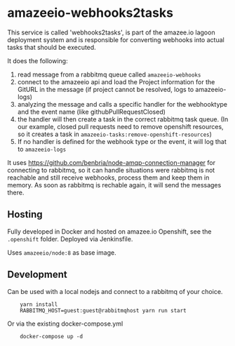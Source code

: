 # amazeeio-webhooks2tasks

This service is called 'webhooks2tasks', is part of the amazee.io lagoon deployment system and is responsible for converting webhooks into actual tasks that should be executed.

It does the following:
1. read message from a rabbitmq queue called `amazeeio-webhooks`
2. connect to the amazeeio api and load the Project information for the GitURL in the message (if project cannot be resolved, logs to amazeeio-logs)
3. analyzing the message and calls a specific handler for the webhooktype and the event name (like githubPullRequestClosed)
4. the handler will then create a task in the correct rabbitmq task queue. (In our example, closed pull requests need to remove openshift resources, so it creates a task in `amazeeio-tasks:remove-openshift-resources`)
5. If no handler is defined for the webhook type or the event, it will log that to `amazeeio-logs`

It uses https://github.com/benbria/node-amqp-connection-manager for connecting to rabbitmq, so it can handle situations were rabbitmq is not reachable and still receive webhooks, process them and keep them in memory. As soon as rabbitmq is rechable again, it will send the messages there.

## Hosting

Fully developed in Docker and hosted on amazee.io Openshift, see the `.openshift` folder. Deployed via Jenkinsfile.

Uses `amazeeio/node:8` as base image.

## Development

Can be used with a local nodejs and connect to a rabbitmq of your choice.

        yarn install
        RABBITMQ_HOST=guest:guest@rabbitmqhost yarn run start

Or via the existing docker-compose.yml

        docker-compose up -d
